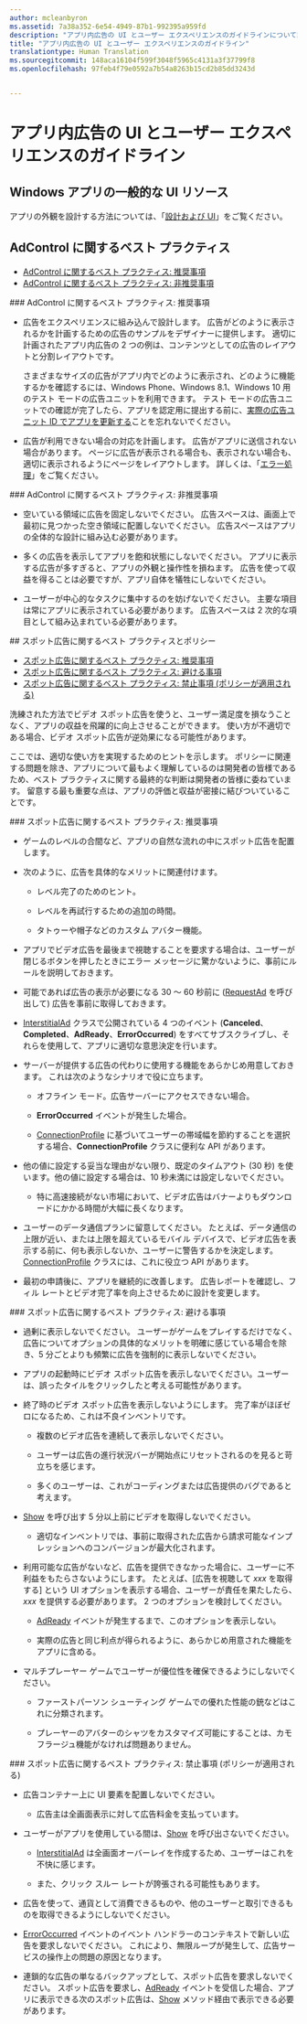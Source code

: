 ```yaml
---
author: mcleanbyron
ms.assetid: 7a38a352-6e54-4949-87b1-992395a959fd
description: "アプリ内広告の UI とユーザー エクスペリエンスのガイドラインについて説明します。"
title: "アプリ内広告の UI とユーザー エクスペリエンスのガイドライン"
translationtype: Human Translation
ms.sourcegitcommit: 148aca16104f599f3048f5965c4131a3f37799f8
ms.openlocfilehash: 97feb4f79e0592a7b54a8263b15cd2b85dd3243d


---
```


# <a name="ui-and-user-experience-guidelines-for-ads-in-apps"></a>アプリ内広告の UI とユーザー エクスペリエンスのガイドライン


## <a name="general-ui-resources-for-windows-apps"></a>Windows アプリの一般的な UI リソース

アプリの外観を設計する方法については、「[設計および UI](https://developer.microsoft.com/windows/design)」をご覧ください。

## <a name="adcontrol-best-practices"></a>AdControl に関するベスト プラクティス

* [AdControl に関するベスト プラクティス: 推奨事項](#adcontrolbestpracticesdo10)
* [AdControl に関するベスト プラクティス: 非推奨事項](#adcontrolbestpracticesdont10)

<span id="adcontrolbestpracticesdo10"/>
### <a name="adcontrol-best-practices-do"></a>AdControl に関するベスト プラクティス: 推奨事項

* 広告をエクスペリエンスに組み込んで設計します。 広告がどのように表示されるかを計画するための広告のサンプルをデザイナーに提供します。 適切に計画されたアプリ内広告の 2 つの例は、コンテンツとしての広告のレイアウトと分割レイアウトです。

  さまざまなサイズの広告がアプリ内でどのように表示され、どのように機能するかを確認するには、Windows Phone、Windows 8.1、Windows 10 用のテスト モードの広告ユニットを利用できます。 テスト モードの広告ユニットでの確認が完了したら、アプリを認定用に提出する前に、[実際の広告ユニット ID でアプリを更新する](set-up-ad-units-in-your-app.md)ことを忘れないでください。

* 広告が利用できない場合の対応を計画します。 広告がアプリに送信されない場合があります。 ページに広告が表示される場合も、表示されない場合も、適切に表示されるようにページをレイアウトします。 詳しくは、「[エラー処理](error-handling-with-advertising-libraries.md)」をご覧ください。

<span id="adcontrolbestpracticesdont10"/>
### <a name="adcontrol-best-practices-dont"></a>AdControl に関するベスト プラクティス: 非推奨事項

* 空いている領域に広告を固定しないでください。 広告スペースは、画面上で最初に見つかった空き領域に配置しないでください。 広告スペースはアプリの全体的な設計に組み込む必要があります。

* 多くの広告を表示してアプリを飽和状態にしないでください。 アプリに表示する広告が多すぎると、アプリの外観と操作性を損ねます。 広告を使って収益を得ることは必要ですが、アプリ自体を犠牲にしないでください。

* ユーザーが中心的なタスクに集中するのを妨げないでください。 主要な項目は常にアプリに表示されている必要があります。 広告スペースは 2 次的な項目として組み込まれている必要があります。

<span id="interstitialbestpractices10"/>
## <a name="interstitial-best-practices-and-policies"></a>スポット広告に関するベスト プラクティスとポリシー

* [スポット広告に関するベスト プラクティス: 推奨事項](#interstitialbestpracticesdo10)
* [スポット広告に関するベスト プラクティス: 避ける事項](#interstitialbestpracticesavoid10)
* [スポット広告に関するベスト プラクティス: 禁止事項 (ポリシーが適用される)](#interstitialbestpracticesnever10)

洗練された方法でビデオ スポット広告を使うと、ユーザー満足度を損なうことなく、アプリの収益を飛躍的に向上させることができます。 使い方が不適切である場合、ビデオ スポット広告が逆効果になる可能性があります。

ここでは、適切な使い方を実現するためのヒントを示します。 ポリシーに関連する問題を除き、アプリについて最もよく理解しているのは開発者の皆様であるため、ベスト プラクティスに関する最終的な判断は開発者の皆様に委ねています。 留意する最も重要な点は、アプリの評価と収益が密接に結びついていることです。

<span id="interstitialbestpracticesdo10"/>
### <a name="interstitial-best-practices-do"></a>スポット広告に関するベスト プラクティス: 推奨事項

* ゲームのレベルの合間など、アプリの自然な流れの中にスポット広告を配置します。

* 次のように、広告を具体的なメリットに関連付けます。

    * レベル完了のためのヒント。

    * レベルを再試行するための追加の時間。

    * タトゥーや帽子などのカスタム アバター機能。

* アプリでビデオ広告を最後まで視聴することを要求する場合は、ユーザーが閉じるボタンを押したときにエラー メッセージに驚かないように、事前にルールを説明しておきます。

* 可能であれば広告の表示が必要になる 30 ～ 60 秒前に ([RequestAd](https://msdn.microsoft.com/library/windows/apps/microsoft.advertising.winrt.ui.interstitialad.requestad.aspx) を呼び出して) 広告を事前に取得しておきます。

* [InterstitialAd](https://msdn.microsoft.com/library/windows/apps/microsoft.advertising.winrt.ui.interstitialad.aspx) クラスで公開されている 4 つのイベント (**Canceled**、**Completed**、**AdReady**、**ErrorOccurred**) をすべてサブスクライブし、それらを使用して、アプリに適切な意思決定を行います。

* サーバーが提供する広告の代わりに使用する機能をあらかじめ用意しておきます。 これは次のようなシナリオで役に立ちます。

    * オフライン モード。広告サーバーにアクセスできない場合。

    * **ErrorOccurred** イベントが発生した場合。

    * [ConnectionProfile](https://msdn.microsoft.com/library/windows/apps/windows.networking.connectivity.connectionprofile.aspx) に基づいてユーザーの帯域幅を節約することを選択する場合、**ConnectionProfile** クラスに便利な API があります。

* 他の値に設定する妥当な理由がない限り、既定のタイムアウト (30 秒) を使います。他の値に設定する場合は、10 秒未満には設定しないでください。

    * 特に高速接続がない市場において、ビデオ広告はバナーよりもダウンロードにかかる時間が大幅に長くなります。

<span/>

* ユーザーのデータ通信プランに留意してください。 たとえば、データ通信の上限が近い、または上限を超えているモバイル デバイスで、ビデオ広告を表示する前に、何も表示しないか、ユーザーに警告するかを決定します。 [ConnectionProfile](https://msdn.microsoft.com/library/windows/apps/windows.networking.connectivity.connectionprofile.aspx) クラスには、これに役立つ API があります。

* 最初の申請後に、アプリを継続的に改善します。 広告レポートを確認し、フィル レートとビデオ完了率を向上させるために設計を変更します。

<span id="interstitialbestpracticesavoid10"/>
### <a name="interstitial-best-practices-avoid"></a>スポット広告に関するベスト プラクティス: 避ける事項

* 過剰に表示しないでください。 ユーザーがゲームをプレイするだけでなく、広告についてオプションの具体的なメリットを明確に感じている場合を除き、5 分ごとよりも頻繁に広告を強制的に表示しないでください。

* アプリの起動時にビデオ スポット広告を表示しないでください。ユーザーは、誤ったタイルをクリックしたと考える可能性があります。

* 終了時のビデオ スポット広告を表示しないようにします。 完了率がほぼゼロになるため、これは不良インベントリです。

    * 複数のビデオ広告を連続して表示しないでください。

    * ユーザーは広告の進行状況バーが開始点にリセットされるのを見ると苛立ちを感じます。

    * 多くのユーザーは、これがコーディングまたは広告提供のバグであると考えます。

* [Show](https://msdn.microsoft.com/library/windows/apps/microsoft.advertising.winrt.ui.interstitialad.show.aspx) を呼び出す 5 分以上前にビデオを取得しないでください。

  * 適切なインベントリでは、事前に取得された広告から請求可能なインプレッションへのコンバージョンが最大化されます。

<span/>

* 利用可能な広告がないなど、広告を提供できなかった場合に、ユーザーに不利益をもたらさないようにします。 たとえば、[広告を視聴して *xxx* を取得する] という UI オプションを表示する場合、ユーザーが責任を果たしたら、*xxx* を提供する必要があります。 2 つのオプションを検討してください。

    * [AdReady](https://msdn.microsoft.com/library/windows/apps/microsoft.advertising.winrt.ui.interstitialad.adready.aspx) イベントが発生するまで、このオプションを表示しない。

    * 実際の広告と同じ利点が得られるように、あらかじめ用意された機能をアプリに含める。

* マルチプレーヤー ゲームでユーザーが優位性を確保できるようにしないでください。

    * ファーストパーソン シューティング ゲームでの優れた性能の銃などはこれに分類されます。

    * プレーヤーのアバターのシャツをカスタマイズ可能にすることは、カモフラージュ機能がなければ問題ありません。

<span id="interstitialbestpracticesnever10"/>
### <a name="interstitial-best-practices-never-policy-enforced"></a>スポット広告に関するベスト プラクティス: 禁止事項 (ポリシーが適用される)

* 広告コンテナー上に UI 要素を配置しないでください。

    * 広告主は全画面表示に対して広告料金を支払っています。

<span/>

* ユーザーがアプリを使用している間は、[Show](https://msdn.microsoft.com/library/windows/apps/microsoft.advertising.winrt.ui.interstitialad.show.aspx) を呼び出さないでください。

    * [InterstitialAd](https://msdn.microsoft.com/library/windows/apps/microsoft.advertising.winrt.ui.interstitialad.aspx) は全画面オーバーレイを作成するため、ユーザーはこれを不快に感じます。

    * また、クリック スルー レートが誇張される可能性もあります。

* 広告を使って、通貨として消費できるものや、他のユーザーと取引できるものを取得できるようにしないでください。

* [ErrorOccurred](https://msdn.microsoft.com/library/windows/apps/microsoft.advertising.winrt.ui.interstitialad.erroroccurred.aspx) イベントのイベント ハンドラーのコンテキストで新しい広告を要求しないでください。 これにより、無限ループが発生して、広告サービスの操作上の問題の原因となります。

* 連鎖的な広告の単なるバックアップとして、スポット広告を要求しないでください。 スポット広告を要求し、[AdReady](https://msdn.microsoft.com/library/windows/apps/microsoft.advertising.winrt.ui.interstitialad.adready.aspx) イベントを受信した場合、アプリに表示できる次のスポット広告は、[Show](https://msdn.microsoft.com/library/windows/apps/microsoft.advertising.winrt.ui.interstitialad.show.aspx) メソッド経由で表示できる必要があります。

 

 



<!--HONumber=Dec16_HO1-->


